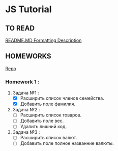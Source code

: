 # JS Tutorial

## TO READ

[README.MD Formatting Description](https://guides.github.com/features/mastering-markdown/)

## HOMEWORKS

[Repo](https://github.com/volodymyrkr/js)
### Homework 1 : 
1. Задача №1 :
    - [x] Расширить список членов семейства.
    - [x] Добавить поле фамилия.

1. Задача №2 :
    - [ ] Расширить список товаров.
    - [ ] Добавить поле вес.
    - [ ] Удалить лишний код.

1. Задача №3 :
    - [ ] Расширить список валют.
    - [ ] Добавить поле полное названние валюты.
